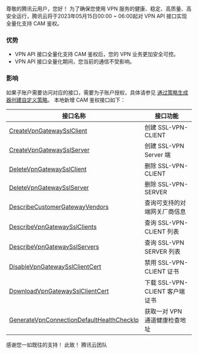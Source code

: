 尊敬的腾讯云用户，您好！
为了确保您使用 VPN 服务的健康、稳定、高质量、高安全运行，腾讯云将于2023年05月15日00:00 ~ 06:00起对 VPN API 接口实现全量化支持 CAM 鉴权。

### 优势
- VPN API 接口全量化支持 CAM 鉴权后，您的 VPN 业务更加安全可控。
- VPN API 接口全量化期间，您当前的通信不受影响。

### 影响
如果子账户需要访问对应的接口，需要为子账户授权，具体请参见 [通过策略生成器创建自定义策略](https://cloud.tencent.com/document/product/598/37739)。
本地新增 CAM 鉴权接口如下：

| 接口名称                                | 接口功能                                       |
| --------------------------------------- | ---------------------------------------------- |
| [CreateVpnGatewaySslClient](https://cloud.tencent.com/document/api/215/70290)               | 创建 SSL-VPN-CLIENT                            |
| [CreateVpnGatewaySslServer](https://cloud.tencent.com/document/api/215/70289)               | 创建 SSL-VPN Server 端                        |
| [DeleteVpnGatewaySslClient](https://cloud.tencent.com/document/api/215/70288)               | 删除 SSL-VPN-CLIENT                            |
| [DeleteVpnGatewaySslServer](https://cloud.tencent.com/document/api/215/70287)               | 删除 SSL-VPN-SERVER                            |
| [DescribeCustomerGatewayVendors](https://cloud.tencent.com/document/api/215/17517)          | 查询可支持的对端网关厂商信息                 |
| [DescribeVpnGatewaySslClients](https://cloud.tencent.com/document/api/215/70286)            | 查询 SSL-VPN-CLIENT 列表                      |
| [DescribeVpnGatewaySslServers](https://cloud.tencent.com/document/api/215/70285)            | 查询 SSL-VPN SERVER 列表                      |
| [DisableVpnGatewaySslClientCert](https://cloud.tencent.com/document/api/215/70284)          | 禁用 SSL-VPN-CLIENT 证书                       |
| [DownloadVpnGatewaySslClientCert](https://cloud.tencent.com/document/api/215/70283)         | 下载 SSL-VPN-CLIENT 客户端证书                 |
| [GenerateVpnConnectionDefaultHealthCheckIp](https://cloud.tencent.com/document/api/215/90654) | 获取一对 VPN 通道健康检查地址                |

感谢您一如既往的支持！
此致！
腾讯云团队
